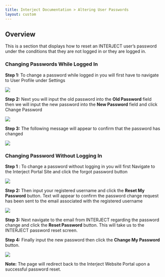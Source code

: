 ```yaml
---
title: Interject Documentation > Altering User Passwords
layout: custom
---
```

##  **Overview**

This is a section that displays how to reset an INTERJECT user’s password under the conditions that they are not logged in or they are logged in. 

###  Changing Passwords While Logged In 

**Step 1:** To change a password while logged in you will first have to navigate to User Profile under Settings 

![](attachments/323452989/328466761.jpg)

  


**Step 2:** Next you will input the old password into the **Old Password** field then we will input the new password into the **New Password** field and click Change Password 

![](attachments/323452989/328335787.jpg)

  


**Step 3:** The following message will appear to confirm that the password has changed 

![](attachments/323452989/328401217.jpg)

  


###  Changing Password Without Logging In 

**Step 1** : To change a password without logging in you will first Navigate to the Interject Portal Site and click the forgot password button 

![](attachments/323452989/328466761.jpg)

  


**Step 2:** Then input your registered username and click the **Reset My Password** button. Text will appear to confirm the password change request has been sent to the email associated with the registered username 

![](attachments/323452989/328335787.jpg)

  


**Step 3:** Next navigate to the email from INTERJECT regarding the password change and click the **Reset Password** button. This will take us to the INTERJECT password reset screen. 

**Step 4:** Finally input the new password then click the **Change My Password** button. 

![](attachments/323452989/328368354.jpg)

  


**Note:** The page will redirect back to the Interject Website Portal upon a successful password reset. 
